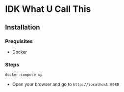 # IDK What U Call This

## Installation

### Prequisites
- Docker

### Steps

```bash
docker-compose up
```
- Open your browser and go to `http://localhost:8080`